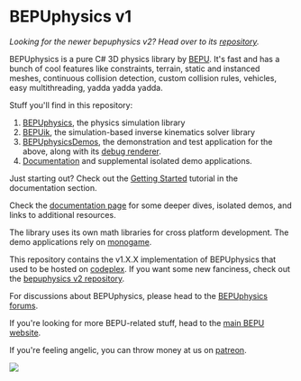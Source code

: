 # BEPUphysics v1

*Looking for the newer bepuphysics v2? Head over to its [repository](https://github.com/bepu/bepuphysics2).*

BEPUphysics is a pure C# 3D physics library by [BEPU](http://bepuphysics.com). It's fast and has a bunch of cool features like constraints, terrain, static and instanced meshes, continuous collision detection, custom collision rules, vehicles, easy multithreading, yadda yadda yadda.

Stuff you'll find in this repository:

1. [BEPUphysics](BEPUphysics), the physics simulation library
2. [BEPUik](BEPUik), the simulation-based inverse kinematics solver library
3. [BEPUphysicsDemos](BEPUphysicsDemos), the demonstration and test application for the above, along with its [debug renderer](BEPUphysicsDrawer).
4. [Documentation](Documentation/Documentation.md) and supplemental isolated demo applications.

Just starting out? Check out the [Getting Started](Documentation/GettingStarted.md) tutorial in the documentation section.

Check the [documentation page](Documentation/Documentation.md) for some deeper dives, isolated demos, and links to additional resources.

The library uses its own math libraries for cross platform development. The demo applications rely on [monogame](http://www.monogame.net/).

This repository contains the v1.X.X implementation of BEPUphysics that used to be hosted on [codeplex](https://bepuphysics.codeplex.com/). If you want some new fanciness, check out the [bepuphysics v2 repository](https://github.com/bepu/bepuphysics2).

For discussions about BEPUphysics, please head to the [BEPUphysics forums](https://forum.bepuentertainment.com).

If you're looking for more BEPU-related stuff, head to the [main BEPU website](http://bepuphysics.com).

If you're feeling angelic, you can throw money at us on [patreon](https://www.patreon.com/bepu).

![](https://raw.githubusercontent.com/bepu/bepuphysics1/master/Documentation/images/readme/angelduck.png)